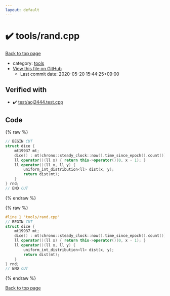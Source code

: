```yaml
---
layout: default
---
```


<!-- mathjax config similar to math.stackexchange -->
<script type="text/javascript" async
  src="https://cdnjs.cloudflare.com/ajax/libs/mathjax/2.7.5/MathJax.js?config=TeX-MML-AM_CHTML">
</script>
<script type="text/x-mathjax-config">
  MathJax.Hub.Config({
    TeX: { equationNumbers: { autoNumber: "AMS" }},
    tex2jax: {
      inlineMath: [ ['$','$'] ],
      processEscapes: true
    },
    "HTML-CSS": { matchFontHeight: false },
    displayAlign: "left",
    displayIndent: "2em"
  });
</script>

<script type="text/javascript" src="https://cdnjs.cloudflare.com/ajax/libs/jquery/3.4.1/jquery.min.js"></script>
<script src="https://cdn.jsdelivr.net/npm/jquery-balloon-js@1.1.2/jquery.balloon.min.js" integrity="sha256-ZEYs9VrgAeNuPvs15E39OsyOJaIkXEEt10fzxJ20+2I=" crossorigin="anonymous"></script>
<script type="text/javascript" src="../../assets/js/copy-button.js"></script>
<link rel="stylesheet" href="../../assets/css/copy-button.css" />


# :heavy_check_mark: tools/rand.cpp

<a href="../../index.html">Back to top page</a>

* category: <a href="../../index.html#4a931512ce65bdc9ca6808adf92d8783">tools</a>
* <a href="{{ site.github.repository_url }}/blob/master/tools/rand.cpp">View this file on GitHub</a>
    - Last commit date: 2020-05-20 15:44:25+09:00




## Verified with

* :heavy_check_mark: <a href="../../verify/test/aoj2444.test.cpp.html">test/aoj2444.test.cpp</a>


## Code

<a id="unbundled"></a>
{% raw %}
```cpp
// BEGIN CUT
struct dice {
    mt19937 mt;
    dice() : mt(chrono::steady_clock::now().time_since_epoch().count()) {}
    ll operator()(ll x) { return this->operator()(0, x - 1); }
    ll operator()(ll x, ll y) {
        uniform_int_distribution<ll> dist(x, y);
        return dist(mt);
    }
} rnd;
// END CUT
```
{% endraw %}

<a id="bundled"></a>
{% raw %}
```cpp
#line 1 "tools/rand.cpp"
// BEGIN CUT
struct dice {
    mt19937 mt;
    dice() : mt(chrono::steady_clock::now().time_since_epoch().count()) {}
    ll operator()(ll x) { return this->operator()(0, x - 1); }
    ll operator()(ll x, ll y) {
        uniform_int_distribution<ll> dist(x, y);
        return dist(mt);
    }
} rnd;
// END CUT

```
{% endraw %}

<a href="../../index.html">Back to top page</a>

